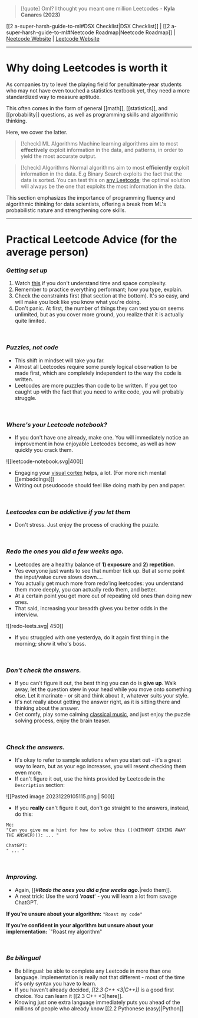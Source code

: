 > [!quote] Oml? I thought you meant one million Leetcodes - **Kyla Canares (2023)**

[[2 a-super-harsh-guide-to-ml#DSX Checklist|DSX Checklist]] | [[2 a-super-harsh-guide-to-ml#Neetcode Roadmap|Neetcode Roadmap]] | [Neetcode Website](https://neetcode.com) | [Leetcode Website](https://leetcode.com/problemset/)

---

# Why doing Leetcodes is worth it

As companies try to level the playing field for penultimate-year students who may not have even touched a statistics textbook yet, they need a more standardized way to measure aptitude. 

This often comes in the form of general [[math]], [[statistics]], and [[probability]] questions, as well as programming skills and algorithmic thinking. 

Here, we cover the latter. 

> [!check] ML Algorithms
> Machine learning algorithms aim to most **effectively** exploit information in the data, and patterns, in order to yield the most accurate output. 

> [!check] Algorithms
> Normal algorithms aim to most **efficiently** exploit information in the data. E.g Binary Search exploits the fact that the data is sorted. You can test this on [any Leetcode](); the optimal solution will always be the one that exploits the most information in the data.

This section emphasizes the importance of programming fluency and algorithmic thinking for data scientists, offering a break from ML's probabilistic nature and strengthening core skills.
<br>

---

# Practical Leetcode Advice (for the average person)

### ***Getting set up***

1. Watch [this](https://youtu.be/BgLTDT03QtU?si=rpC7gzR6H2NUHeOD) if you don't understand time and space complexity. 
2. Remember to practice everything performant; how you type, explain. 
3. Check the constraints first (that section at the bottom). It's so easy, and will make you look like you know what you're doing. 
4. Don't panic. At first, the number of things they can test you on seems unlimited, but as you cover more ground, you realize that it is actually quite limited. 

<br>

### ***Puzzles, not code***

- This shift in mindset will take you far. 
- Almost all Leetcodes require some purely logical observation to be made first, which are completely independent to the way the code is written. 
- Leetcodes are more puzzles than code to be written. If you get too caught up with the fact that you need to write code, you will probably struggle.


<br>

### ***Where's your Leetcode notebook?***

- If you don't have one already, make one. You will immediately notice an improvement in how enjoyable Leetcodes become, as well as how quickly you crack them. 

![[leetcode-notebook.svg|400]]

- Engaging your [visual cortex](https://en.wikipedia.org/wiki/Visual_cortex) helps, a lot. (For more rich mental [[embeddings]])
- Writing out pseudocode should feel like doing math by pen and paper. 

<br>

### ***Leetcodes can be addictive if you let them***

- Don't stress. Just enjoy the process of cracking the puzzle.

<br>

### ***Redo the ones you did a few weeks ago.***

- Leetcodes are a healthy balance of **1) exposure** and **2) repetition**. 
- Yes everyone just wants to see that number tick up. But at some point the input/value curve slows down....
- You actually get much more from redo'ing leetcodes: you understand them more deeply, you can actually redo them, and better. 
- At a certain point you get more out of repeating old ones than doing new ones. 
- That said, increasing your breadth gives you better odds in the interview. 

![[redo-leets.svg| 450]]
- If you struggled with one yesterdya, do it again first thing in the morning; show it who's boss. 
<br>

### ***Don't check the answers.***

- If you can't figure it out, the best thing you can do is **give up**. Walk away, let the question stew in your head while you move onto something else. Let it marinate - or sit and think about it, whatever suits your style. 
- It's not really about getting the answer right, as it is sitting there and thinking about the answer. 
- Get comfy, play some calming [classical music](), and just enjoy the puzzle solving process, enjoy the brain teaser. 

<br>

### ***Check the answers.***

- It's okay to refer to sample solutions when you start out - it's a great way to learn, but as your ego increases, you will resent checking them even more. 
- If can't figure it out, use the hints provided by Leetcode in the `Description` section: 

![[Pasted image 20231229105115.png | 500]]

- If you **really** can't figure it out, don't go straight to the answers, instead, do this: 

```text
Me:
"Can you give me a hint for how to solve this (((WITHOUT GIVING AWAY THE ANSWER))): ... "

ChatGPT:
" ... "
```

<br>

### ***Improving.***

- Again, [[#***Redo the ones you did a few weeks ago.***|redo them]]. 
- A neat trick: Use the word '***roast***' - you will learn a lot from savage ChatGPT. 

**If you're unsure about your algorithm:** `"Roast my code"`

**If you're confident in your algorithm but unsure about your implementation:** `"Roast my algorithm"


<br>

### ***Be bilingual***

- Be bilingual: be able to complete any Leetcode in more than one language. Implementation is really not that different - most of the time it's only syntax you have to learn. 
- If you haven't already decided, *[[2.3 C++ <3|C++]]* is a good first choice. You can learn it [[2.3 C++ <3|here]]. 
- Knowing just one extra language immediately puts you ahead of the millions of people who already know [[2.2 Pythonese (easy)|Python]]

<br>